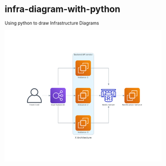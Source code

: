 # infra-diagram-with-python
Using python to draw Infrastructure Diagrams

![Diagram Generated](./x_architecture.png)